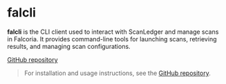 # falcli

**falcli** is the CLI client used to interact with ScanLedger and manage scans in Falcoria. It provides command-line tools for launching scans, retrieving results, and managing scan configurations.

[GitHub repository](https://github.com/Falcoria/falcli)

> For installation and usage instructions, see the [GitHub repository](https://github.com/Falcoria/falcli).
